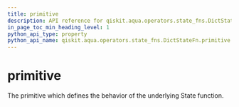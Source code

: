 ```yaml
---
title: primitive
description: API reference for qiskit.aqua.operators.state_fns.DictStateFn.primitive
in_page_toc_min_heading_level: 1
python_api_type: property
python_api_name: qiskit.aqua.operators.state_fns.DictStateFn.primitive
---
```


# primitive

The primitive which defines the behavior of the underlying State function.


